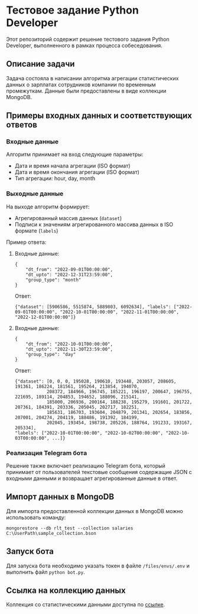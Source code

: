 # Тестовое задание Python Developer

Этот репозиторий содержит решение тестового задания Python Developer, выполненного в рамках процесса собеседования.

## Описание задачи

Задача состояла в написании алгоритма агрегации статистических данных о зарплатах сотрудников компании по временным промежуткам. Данные были предоставлены в виде коллекции MongoDB.

## Примеры входных данных и соответствующих ответов
### Входные данные

Алгоритм принимает на вход следующие параметры:
- Дата и время начала агрегации (ISO формат)
- Дата и время окончания агрегации (ISO формат)
- Тип агрегации: hour, day, month

### Выходные данные

На выходе алгоритм формирует:
- Агрегированный массив данных (`dataset`)
- Подписи к значениям агрегированного массива данных в ISO формате (`labels`)

Пример ответа:
1. Входные данные:
   ```
   {
       "dt_from": "2022-09-01T00:00:00",
       "dt_upto": "2022-12-31T23:59:00",
       "group_type": "month"
   }
   ```
   Ответ:
   ```
   {"dataset": [5906586, 5515874, 5889803, 6092634], "labels": ["2022-09-01T00:00:00", "2022-10-01T00:00:00", "2022-11-01T00:00:00", "2022-12-01T00:00:00"]}
   ```

2. Входные данные:
   ```
   {
       "dt_from": "2022-10-01T00:00:00",
       "dt_upto": "2022-11-30T23:59:00",
       "group_type": "day"
   }
   ```
   Ответ:
   ```
   {"dataset": [0, 0, 0, 195028, 190610, 193448, 203057, 208605, 191361, 186224, 181561, 195264, 213854, 194070,
               208372, 184966, 196745, 185221, 196197, 200647, 196755, 221695, 189114, 204853, 194652, 188096, 215141,
               185000, 206936, 200164, 188238, 195279, 191601, 201722, 207361, 184391, 203336, 205045, 202717, 182251,
               185631, 186703, 193604, 204879, 201341, 202654, 183856, 207001, 204274, 204119, 188486, 191392, 184199,
               202045, 193454, 198738, 205226, 188764, 191233, 193167, 205334],
   "labels": ["2022-10-01T00:00:00", "2022-10-02T00:00:00", "2022-10-03T00:00:00", ...]}
   ```

### Реализация Telegram бота

Решение также включает реализацию Telegram бота, который принимает от пользователей текстовые сообщения содержащие JSON с входными данными и возвращает агрегированные данные в ответ.

## Импорт данных в MongoDB

Для импорта предоставленной коллекции данных в MongoDB можно использовать команду:
```
mongorestore --db rlt_test --collection salaries C:\UserPath\sample_collection.bson
```

## Запуск бота

Для запуска бота необходимо указать токен в файле `/files/envs/.env` и выполнить файл `python bot.py`.

## Ссылка на коллекцию данных

Коллекция со статистическими данными доступна по [ссылке](https://drive.google.com/file/d/1pcNm2TAtXHO4JIad9dkzpbNc4q7NoYkx/view?usp=sharing).


